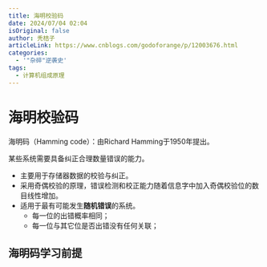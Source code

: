 ```yaml
---
title: 海明校验码
date: 2024/07/04 02:04
isOriginal: false
author: 秃桔子
articleLink: https://www.cnblogs.com/godoforange/p/12003676.html
categories:
  - '"杂碎"逆袭史'
tags:
  - 计算机组成原理
---
```


# 海明校验码

海明码（Hamming code）：由Richard Hamming于1950年提出。

某些系统需要具备纠正合理数量错误的能力。

- 主要用于存储器数据的校验与纠正。
- 采用奇偶校验的原理，错误检测和校正能力随着信息字中加入奇偶校验位的数目线性增加。
- 适用于最有可能发生**随机错误**的系统。
	- 每一位的出错概率相同；
	- 每一位与其它位是否出错没有任何关联；


## 海明码学习前提


